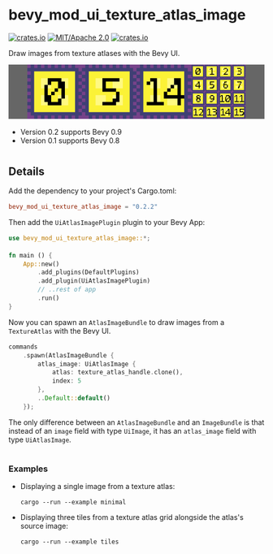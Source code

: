 # bevy_mod_ui_texture_atlas_image
[![crates.io](https://img.shields.io/crates/v/bevy_mod_ui_texture_atlas_image)](https://crates.io/crates/bevy_mod_ui_texture_atlas_image)
[![MIT/Apache 2.0](https://img.shields.io/badge/license-MIT%2FApache-blue.svg)](https://github.com/ickshonpe/bevy_mod_ui_texture_atlas_image)
[![crates.io](https://img.shields.io/crates/d/bevy_mod_ui_texture_atlas_image)](https://crates.io/crates/bevy_mod_ui_texture_atlas_image)

Draw images from texture atlases with the Bevy UI.

![image](bevy_mod_ui_texture_atlas_image_long.png)

* Version 0.2 supports Bevy 0.9
* Version 0.1 supports Bevy 0.8
#

## Details

Add the dependency to your project's Cargo.toml:

```toml
bevy_mod_ui_texture_atlas_image = "0.2.2"
```

Then add the ```UiAtlasImagePlugin``` plugin to your Bevy App:

```rust
use bevy_mod_ui_texture_atlas_image::*;

fn main () {
    App::new()
        .add_plugins(DefaultPlugins)
        .add_plugin(UiAtlasImagePlugin)
        // ..rest of app
        .run()
}
```

Now you can spawn an `AtlasImageBundle` to draw images from a `TextureAtlas` with the Bevy UI.
```rust
commands
    .spawn(AtlasImageBundle {
        atlas_image: UiAtlasImage { 
            atlas: texture_atlas_handle.clone(),
            index: 5
        },
        ..Default::default()
    });
```
The only difference between an `AtlasImageBundle` and an `ImageBundle` is that instead of an `image` field with type `UiImage`, it has an `atlas_image` field with type `UiAtlasImage`.

#
### Examples

* Displaying a single image from a texture atlas:
    ``` 
    cargo --run --example minimal
    ```
* Displaying three tiles from a texture atlas grid alongside the atlas's source image:
    ``` 
    cargo --run --example tiles
    ```



